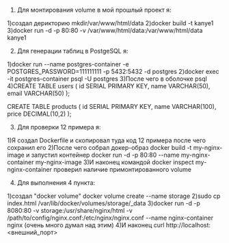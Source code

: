1. Для монтирования volume в мой прошлый проект я:

1)создал дерикторию mkdir/var/www/html/data
2)docker build -t kanye1
3)docker run -d -p 80:80 -v /var/www/html/data:/var/www/html/data kanye1

2. Для генерации таблиц в PostgeSQL я:

1)docker run --name postgres-container -e POSTGRES_PASSWORD=111111111 -p 5432:5432 -d postgres
2)docker exec -it postgres-container psql -U postgres
3)После чего в оболочке psql
4)CREATE TABLE users (
  id SERIAL PRIMARY KEY,
  name VARCHAR(50),
  email VARCHAR(50)
);

CREATE TABLE products (
  id SERIAL PRIMARY KEY,
  name VARCHAR(100),
  price DECIMAL(10,2)
);

3. Для проверки 12 примера я:

1)Я создал Dockerfile и скопировал туда код 12 примера после чего сохранил его
2)После чего собрал докер-образ docker build -t my-nginx-image и запустил контейнер docker run -d -p 80:80 --name my-nginx-container my-nginx-image
3)И наконец командой docker inspect my-nginx-container проверил наличие примонтированного volume

4. Для выполнения 4 пункта:

1)создал "docker volume" docker volume create --name storage
2)sudo cp index.html /var/lib/docker/volumes/storage/_data
3)docker run -d -p 8080:80 -v storage:/usr/share/nginx/html -v /path/to/config/nginx.conf:/etc/nginx/nginx.conf --name nginx-container nginx (очень много думал над этим)
4)И наконец curl http://localhost:<внешний_порт>

